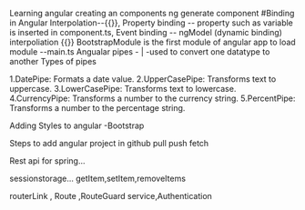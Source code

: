 Learning angular 
creating an components ng generate component <component name>
#Binding in Angular
Interpolation--{{}},
Property binding -- property such as variable is inserted in component.ts,
Event binding -- ngModel (dynamic binding)
interpoliation {{}}
BootstrapModule is the first module of angular app to load module --main.ts
Angualar pipes - | -used to convert one datatype to another
Types of pipes
  
1.DatePipe: Formats a date value.
2.UpperCasePipe: Transforms text to uppercase.
3.LowerCasePipe: Transforms text to lowercase.
4.CurrencyPipe: Transforms a number to the currency string.
5.PercentPipe: Transforms a number to the percentage string.

Adding Styles to angular
-Bootstrap

  
  Steps to add angular project in github
  pull
  push 
  fetch
  
  Rest api for spring...
  
  sessionstorage...
  getItem,setItem,removeItems
  
  routerLink , Route ,RouteGuard service,Authentication 
